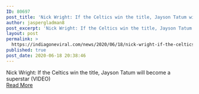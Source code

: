 ```yaml
---
ID: 80697
post_title: 'Nick Wright: If the Celtics win the title, Jayson Tatum will become a superstar (VIDEO)'
author: jaspergladman8
post_excerpt: 'Nick Wright: If the Celtics win the title, Jayson Tatum will become a superstar (VIDEO)'
layout: post
permalink: >
  https://indiagoneviral.com/news/2020/06/18/nick-wright-if-the-celtics-win-the-title-jayson-tatum-will-become-a-superstar-video/80697/jaspergladman8/
published: true
post_date: 2020-06-18 20:38:46
---
```

Nick Wright: If the Celtics win the title, Jayson Tatum will become a superstar (VIDEO)<br/><a href="https://www.foxsports.com/watch/first-things-first/video/1752296515826" class="button purchase" rel="nofollow noopener noreferrer" target="_blank">Read More</a>